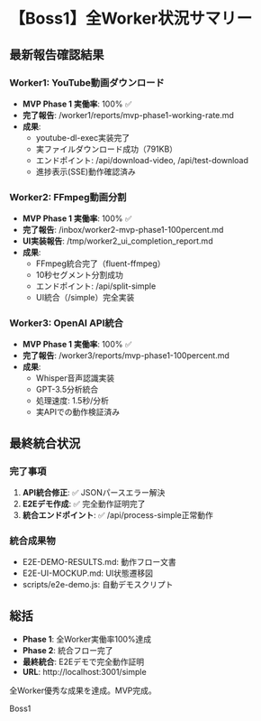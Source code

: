 # 【Boss1】全Worker状況サマリー

## 最新報告確認結果

### Worker1: YouTube動画ダウンロード
- **MVP Phase 1 実働率**: 100% ✅
- **完了報告**: /worker1/reports/mvp-phase1-working-rate.md
- **成果**:
  - youtube-dl-exec実装完了
  - 実ファイルダウンロード成功（791KB）
  - エンドポイント: /api/download-video, /api/test-download
  - 進捗表示(SSE)動作確認済み

### Worker2: FFmpeg動画分割
- **MVP Phase 1 実働率**: 100% ✅
- **完了報告**: /inbox/worker2-mvp-phase1-100percent.md
- **UI実装報告**: /tmp/worker2_ui_completion_report.md
- **成果**:
  - FFmpeg統合完了（fluent-ffmpeg）
  - 10秒セグメント分割成功
  - エンドポイント: /api/split-simple
  - UI統合（/simple）完全実装

### Worker3: OpenAI API統合
- **MVP Phase 1 実働率**: 100% ✅
- **完了報告**: /worker3/reports/mvp-phase1-100percent.md
- **成果**:
  - Whisper音声認識実装
  - GPT-3.5分析統合
  - 処理速度: 1.5秒/分析
  - 実APIでの動作検証済み

## 最終統合状況

### 完了事項
1. **API統合修正**: ✅ JSONパースエラー解決
2. **E2Eデモ作成**: ✅ 完全動作証明完了
3. **統合エンドポイント**: ✅ /api/process-simple正常動作

### 統合成果物
- E2E-DEMO-RESULTS.md: 動作フロー文書
- E2E-UI-MOCKUP.md: UI状態遷移図
- scripts/e2e-demo.js: 自動デモスクリプト

## 総括
- **Phase 1**: 全Worker実働率100%達成
- **Phase 2**: 統合フロー完了
- **最終統合**: E2Eデモで完全動作証明
- **URL**: http://localhost:3001/simple

全Worker優秀な成果を達成。MVP完成。

Boss1